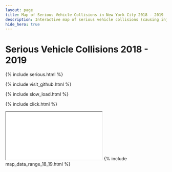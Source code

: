 ```yaml
---
layout: page
title: Map of Serious Vehicle Collisions in New York City 2018 - 2019
description: Interactive map of serious vehicle collisions (causing injuries or fatalities) in New York City (NYC) 2018 - 2019
hide_hero: true
---
```

# Serious Vehicle Collisions 2018 - 2019
{% include serious.html %}

{% include visit_github.html %}

{% include slow_load.html %}

{% include click.html %}
<iframe src="serious_map_18_19.html" title="Marker cluster map of serious collisions during 2018 and 2019 in New York City"></iframe>
{% include map_data_range_18_19.html %}
